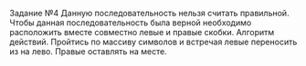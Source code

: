 Задание №4
Данную последовательность нельзя считать правильной.
Чтобы данная последовательность была верной необходимо расположить
вместе совместно левые и правые скобки.
Алгоритм действий.
Пройтись по массиву символов и встречая левые переносить из на лево. 
Правые оставлять на месте.